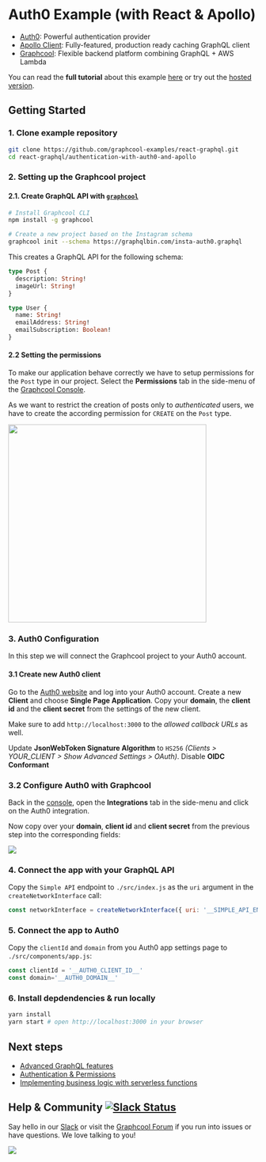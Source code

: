 # Auth0 Example (with React & Apollo)

* [Auth0](https://auth0.com/): Powerful authentication provider
* [Apollo Client](https://github.com/apollographql/apollo-client): Fully-featured, production ready caching GraphQL client
* [Graphcool](https://www.graph.cool): Flexible backend platform combining GraphQL + AWS Lambda

You can read the **full tutorial** about this example [here](https://www.graph.cool/docs/tutorials/react-apollo-auth0-pheiph4ooj/) or try out the [hosted version](http://apollo-auth0.netlify.com).

## Getting Started

### 1. Clone example repository

```sh
git clone https://github.com/graphcool-examples/react-graphql.git
cd react-graphql/authentication-with-auth0-and-apollo
```

### 2. Setting up the Graphcool project

#### 2.1. Create GraphQL API with [`graphcool`](https://www.npmjs.com/package/graphcool)

```sh
# Install Graphcool CLI
npm install -g graphcool

# Create a new project based on the Instagram schema
graphcool init --schema https://graphqlbin.com/insta-auth0.graphql 
```

This creates a GraphQL API for the following schema:

```graphql
type Post {
  description: String!
  imageUrl: String!
}

type User {
  name: String!
  emailAddress: String!
  emailSubscription: Boolean!
}
```

#### 2.2 Setting the permissions

To make our application behave correctly we have to setup permissions for the `Post` type in our project. Select the **Permissions** tab in the side-menu of the [Graphcool Console](https://console.graph.cool).

As we want to restrict the creation of posts only to _authenticated_ users, we have to create the according permission for `CREATE` on the `Post` type.

<img src="http://imgur.com/VwEazGR.png" height=400>

### 3. Auth0 Configuration

In this step we will connect the Graphcool project to your Auth0 account.

#### 3.1 Create new Auth0 client

Go to the [Auth0 website](https://auth0.com/) and log into your Auth0 account. Create a new **Client** and choose **Single Page Application**. Copy your **domain**, the **client id** and the **client secret** from the settings of the new client.

Make sure to add `http://localhost:3000` to the _allowed callback URLs_ as well.

Update **JsonWebToken Signature Algorithm** to `HS256` *(Clients > YOUR_CLIENT > Show Advanced Settings > OAuth)*.
Disable **OIDC Conformant**

### 3.2 Configure Auth0 with Graphcool

Back in the [console](https://console.graph.cool), open the **Integrations** tab in the side-menu and click on the Auth0 integration.

Now copy over your **domain**, **client id** and **client secret** from the previous step into the corresponding fields:

![](http://imgur.com/xW0rCSM.png)


### 4. Connect the app with your GraphQL API

Copy the `Simple API` endpoint to `./src/index.js` as the `uri` argument in the `createNetworkInterface` call:

```js
const networkInterface = createNetworkInterface({ uri: '__SIMPLE_API_ENDPOINT__' })
```

### 5. Connect the app to Auth0

Copy the `clientId` and `domain` from you Auth0 app settings page to `./src/components/app.js`:

```js
const clientId = '__AUTH0_CLIENT_ID__'
const domain='__AUTH0_DOMAIN__'
```

### 6. Install depdendencies & run locally

```sh
yarn install
yarn start # open http://localhost:3000 in your browser
```

## Next steps

* [Advanced GraphQL features](https://www.graph.cool/docs/tutorials/advanced-features-eath7duf7d/)
* [Authentication & Permissions](https://www.graph.cool/docs/reference/authorization/overview-iegoo0heez/)
* [Implementing business logic with serverless functions](https://www.graph.cool/docs/reference/functions/overview-boo6uteemo/)


## Help & Community [![Slack Status](https://slack.graph.cool/badge.svg)](https://slack.graph.cool)

Say hello in our [Slack](http://slack.graph.cool/) or visit the [Graphcool Forum](https://www.graph.cool/forum) if you run into issues or have questions. We love talking to you!

![](http://i.imgur.com/5RHR6Ku.png)
